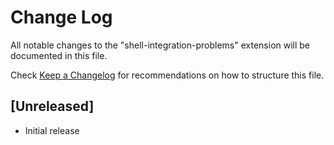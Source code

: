 # Change Log

All notable changes to the "shell-integration-problems" extension will be documented in this file.

Check [Keep a Changelog](http://keepachangelog.com/) for recommendations on how to structure this file.

## [Unreleased]

- Initial release